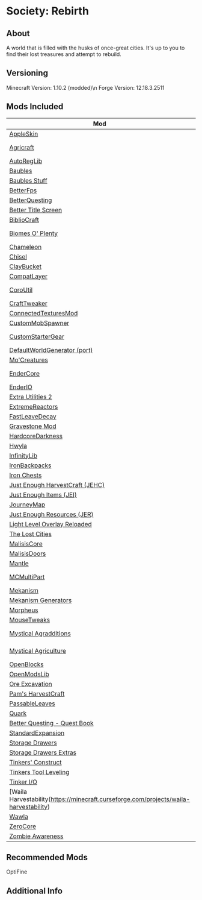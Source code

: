# Society: Rebirth

## About
A world that is filled with the husks of once-great cities. It's up to you to find their lost treasures and attempt to rebuild.

## Versioning
Minecraft Version: 1.10.2 (modded)\n
Forge Version: 12.18.3.2511


## Mods Included
Mod | Version | Note
--- | ------- | -------
[AppleSkin](https://minecraft.curseforge.com/projects/appleskin) | v1.0.9 |
[Agricraft](https://minecraft.curseforge.com/projects/agricraft) | v2.0.0-0.11.0-a21 | 
[AutoRegLib](https://minecraft.curseforge.com/projects/autoreglib) | v1.0-2 | D (Quark)
[Baubles](https://minecraft.curseforge.com/projects/baubles) | v1.3.13 | D 
[Baubles Stuff](https://minecraft.curseforge.com/projects/baubles-stuff) | v3.0.2 | Requires Baubles
[BetterFps](https://minecraft.curseforge.com/projects/betterfps) | v1.4.5 | 
[BetterQuesting](https://minecraft.curseforge.com/projects/better-questing) | v2.3.234 |
[Better Title Screen](https://minecraft.curseforge.com/projects/better-title-screen) | v1.2e |
[BiblioCraft](https://minecraft.curseforge.com/projects/bibliocraft) | v2.2.5 |                   
[Biomes O' Plenty](https://minecraft.curseforge.com/projects/biomes-o-plenty) | v5.0.0.2290-universal |
[Chameleon](https://minecraft.curseforge.com/projects/chameleon) | v2.3.0 |                         
[Chisel](https://minecraft.curseforge.com/projects/chisel) | v0.2.0.43 |
[ClayBucket](https://minecraft.curseforge.com/projects/clay-bucket) | v1.9.4-1.2 |
[CompatLayer](https://minecraft.curseforge.com/projects/compatlayer) | v0.3.1 |
[CoroUtil](https://minecraft.curseforge.com/projects/coroutil) | v1.1.18 | D (ZombieAwareness)
[CraftTweaker](https://minecraft.curseforge.com/projects/crafttweaker) | v3.0.26 |
[ConnectedTexturesMod](https://minecraft.curseforge.com/projects/ctm) | v0.2.3.26 | D (Chisel)
[CustomMobSpawner](https://minecraft.curseforge.com/projects/custom-mob-spawner) | v3.10.1 |
[CustomStarterGear](https://minecraft.curseforge.com/projects/custom-starter-gear) | v1.0.0.7-universal |
[DefaultWorldGenerator (port)](https://minecraft.curseforge.com/projects/default-world-generator-port) | v1.9.4-0.4 |
[Mo'Creatures](https://minecraft.curseforge.com/projects/mo-creatures) | v10.0.6 |
[EnderCore](https://minecraft.curseforge.com/projects/endercore) | v0.4.1.66-beta | D (EnderIO)
[EnderIO](https://minecraft.curseforge.com/projects/ender-io) | v3.1.193 |
[Extra Utilities 2](https://minecraft.curseforge.com/projects/extra-utilities) | v1.7.6 |
[ExtremeReactors](https://minecraft.curseforge.com/projects/extreme-reactors) | v0.4.5.48 |
[FastLeaveDecay](https://minecraft.curseforge.com/projects/fast-leaf-decay) | v1.2.3 |
[Gravestone Mod](https://minecraft.curseforge.com/projects/gravestone-mod) | 1.5.13 |
[HardcoreDarkness](https://minecraft.curseforge.com/projects/hardcore-darkness) | v1.9 |
[Hwyla](https://minecraft.curseforge.com/projects/hwyla) | v1.8.17-B31 |
[InfinityLib](https://minecraft.curseforge.com/projects/infinitylib) | v0.11.0 | D (Agricraft)
[IronBackpacks](https://minecraft.curseforge.com/projects/iron-backpacks) | v2.2.33 |
[Iron Chests](https://minecraft.curseforge.com/projects/iron-chests) | v7.0.15.804 | 
[Just Enough HarvestCraft (JEHC)](https://minecraft.curseforge.com/projects/just-enough-harvestcraft) | v1.2.2 |
[Just Enough Items (JEI)](https://minecraft.curseforge.com/projects/jei) | v3.14.7.420 |
[JourneyMap](https://minecraft.curseforge.com/projects/journeymap) | v5.5.2 |
[Just Enough Resources (JER)](https://minecraft.curseforge.com/projects/just-enough-resources-jer) | v0.5.8.98 |
[Light Level Overlay Reloaded](https://minecraft.curseforge.com/projects/light-level-overlay-reloaded) | v1.1.1 |
[The Lost Cities](https://minecraft.curseforge.com/projects/the-lost-cities) | v1.0.2 |
[MalisisCore](https://minecraft.curseforge.com/projects/malisiscore) | v4.4.0 |
[MalisisDoors](https://minecraft.curseforge.com/projects/malisisdoors) | v5.2.0 |
[Mantle](https://minecraft.curseforge.com/projects/mantle) | v1.1.5 |
[MCMultiPart](https://minecraft.curseforge.com/projects/mcmultipart) | 1.4.0-universal |
[Mekanism](https://minecraft.curseforge.com/projects/mekanism) | v9.2.4.103 |
[Mekanism Generators](https://minecraft.curseforge.com/projects/mekanism-generators) | v9.2.4.103 | D (Mekanism)
[Morpheus](https://minecraft.curseforge.com/projects/morpheus) | v3.1.13 |
[MouseTweaks](https://minecraft.curseforge.com/projects/mouse-tweaks) | v2.8 |
[Mystical Agradditions](https://minecraft.curseforge.com/projects/mystical-agradditions) | v1.0.4 | Requires Mystical Agriculture
[Mystical Agriculture](https://minecraft.curseforge.com/projects/mystical-agriculture) | v1.5.10 | D  Requires Cucumber
[OpenBlocks](https://minecraft.curseforge.com/projects/openblocks) | v1.7.6 |
[OpenModsLib](https://minecraft.curseforge.com/projects/openmodslib) | v0.11.5 |
[Ore Excavation](https://minecraft.curseforge.com/projects/ore-excavation) | v1.2.114 |
[Pam's HarvestCraft](https://minecraft.curseforge.com/projects/pams-harvestcraft) | v1.10.2j |
[PassableLeaves](https://minecraft.curseforge.com/projects/passable-leaves) | v4.1.0.1 |
[Quark](https://minecraft.curseforge.com/projects/quark) | r1.1-70 | 
[Better Questing - Quest Book](https://minecraft.curseforge.com/projects/better-questing-quest-book) | v2.1.0 |
[StandardExpansion](https://minecraft.curseforge.com/projects/better-questing-standard-expansion) | v2.3.131 |
[Storage Drawers](https://minecraft.curseforge.com/projects/storage-drawers) | v3.7.10 |
[Storage Drawers Extras](https://minecraft.curseforge.com/projects/storage-drawers-extras) | v1.1.0 |
[Tinkers' Construct](https://minecraft.curseforge.com/projects/tinkers-construct) | v2.6.5 |
[Tinkers Tool Leveling](https://minecraft.curseforge.com/projects/tinkers-tool-leveling) | v1.0.1 | 
[Tinker I/O](https://minecraft.curseforge.com/projects/tinker-i-o) | v2.4.4b |
[Waila Harvestability(https://minecraft.curseforge.com/projects/waila-harvestability) | v1.1.10 |
[Wawla](https://minecraft.curseforge.com/projects/wawla-what-are-we-looking-at) | v2.3.2.215 |
[ZeroCore](https://minecraft.curseforge.com/projects/zerocore) | v0.1.2.0 |
[Zombie Awareness](https://minecraft.curseforge.com/projects/zombie-awareness) | v1.11.8 |

## Recommended Mods
OptiFine


## Additional Info
